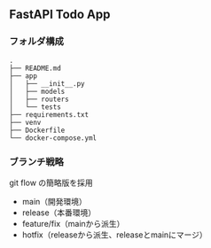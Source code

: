 ## FastAPI Todo App

### フォルダ構成
```
.
├── README.md
├── app
│   ├── __init__.py
│   ├── models
│   ├── routers
│   └── tests
├── requirements.txt
├── venv
├── Dockerfile
└── docker-compose.yml
```

### ブランチ戦略
git flow の簡略版を採用
- main（開発環境）
- release（本番環境）
- feature/fix（mainから派生）
- hotfix（releaseから派生、releaseとmainにマージ）
